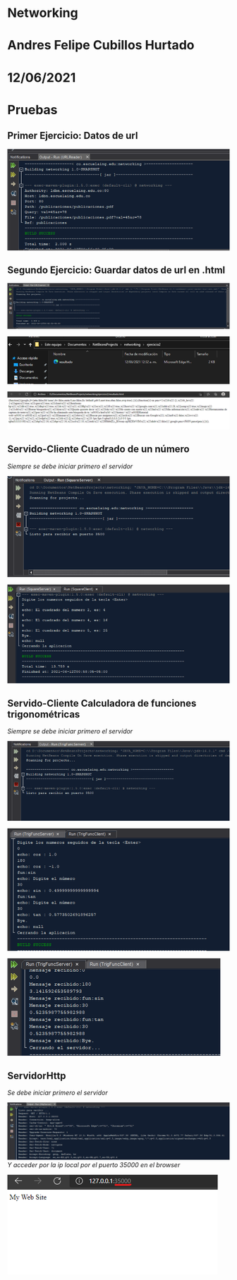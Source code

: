# Networking
# Andres Felipe Cubillos Hurtado
# 12/06/2021
# Pruebas

## Primer Ejercicio: Datos de url
![alt text](https://raw.githubusercontent.com/andrewcubillos/networking/master/img/primero.png)

## Segundo Ejercicio: Guardar datos de url en .html
![alt text](https://raw.githubusercontent.com/andrewcubillos/networking/master/img/segundo.png)

![alt text](https://raw.githubusercontent.com/andrewcubillos/networking/master/img/segundo2.png)


![alt text](https://raw.githubusercontent.com/andrewcubillos/networking/master/img/segundo3.png)

## Servido-Cliente Cuadrado de un número
*Siempre se debe iniciar primero el servidor*

![alt text](https://raw.githubusercontent.com/andrewcubillos/networking/master/img/tercero.png)

![alt text](https://raw.githubusercontent.com/andrewcubillos/networking/master/img/tercero2.png)

## Servido-Cliente Calculadora de funciones trigonométricas
*Siempre se debe iniciar primero el servidor*

![alt text](https://raw.githubusercontent.com/andrewcubillos/networking/master/img/cuarto.png)

![alt text](https://raw.githubusercontent.com/andrewcubillos/networking/master/img/cuarto2.png)

![alt text](https://raw.githubusercontent.com/andrewcubillos/networking/master/img/cuarto3.png)

## ServidorHttp
*Se debe iniciar primero el servidor*

![alt text](https://raw.githubusercontent.com/andrewcubillos/networking/master/img/quinto.png)
*Y acceder por la ip local por el puerto 35000 en el browser*


![alt text](https://raw.githubusercontent.com/andrewcubillos/networking/master/img/quinto2.png)


